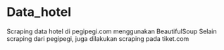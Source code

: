 # Data_hotel
Scraping data hotel di pegipegi.com menggunakan BeautifulSoup
Selain scraping dari pegipegi, juga dilakukan scraping pada tiket.com
